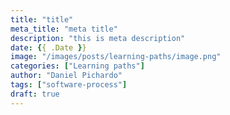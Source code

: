 ```yaml
---
title: "title"
meta_title: "meta title"
description: "this is meta description"
date: {{ .Date }}
image: "/images/posts/learning-paths/image.png"
categories: ["Learning paths"]
author: "Daniel Pichardo"
tags: ["software-process"]
draft: true
---
```

